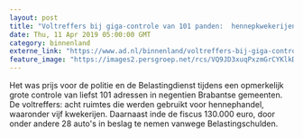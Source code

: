 ```yaml
---
layout: post
title: "Voltreffers bij giga-controle van 101 panden:  hennepkwekerijen, 130.000 euro en 28 auto's"
date: Thu, 11 Apr 2019 05:00:00 GMT
category: binnenland
externe_link: "https://www.ad.nl/binnenland/voltreffers-bij-giga-controle-van-101-panden-hennepkwekerijen-130-000-euro-en-28-auto-s~a4859001/"
feature_image: "https://images2.persgroep.net/rcs/VQ9JD3xuqPxzmGrCYKlkDZPbMyw/diocontent/144016923/_fitwidth/400/?appId=21791a8992982cd8da851550a453bd7f&quality=0.7"
---
```


Het was prijs voor de politie en de Belastingdienst tijdens een opmerkelijk grote controle van liefst 101 adressen in negentien Brabantse gemeenten. De voltreffers: acht ruimtes die werden gebruikt voor hennephandel, waaronder vijf kwekerijen. Daarnaast inde de fiscus 130.000 euro, door onder andere 28 auto's in beslag te nemen vanwege Belastingschulden.
